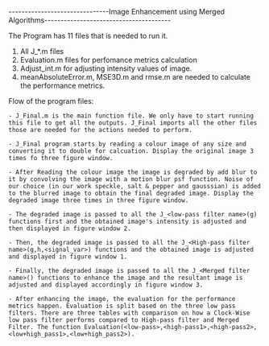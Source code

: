 -------------------------------Image Enhancement using Merged Algorithms---------------------------------------

The Program has 11 files that is needed to run it.
1. All J_*.m files
2. Evaluation.m files for perfomance metrics calculation
3. Adjust_int.m for adjusting intensity values of image.
4. meanAbsoluteError.m, MSE3D.m and rmse.m are needed to calculate the performance metrics.

Flow of the program files:

	- J_Final.m is the main function file. We only have to start running this file to get all the outputs. J_Final imports all the other files those are needed for the actions needed to perform.
	
	- J_Final program starts by reading a colour image of any size and converting it to double for calcuation. Display the original image 3 times fo three figure window.
	
	- After Reading the colour image the image is degraded by add blur to it by convolving the image with a motion blur psf function. Noise of our choice (in our work speckle, salt & pepper and gausssian) is added to the blurred image to obtain the final degraded image. Display the degraded image three times in three figure window.
	
	- The degraded image is passed to all the J_<low-pass filter name>(g) functions first and the obtained image's intensity is adjusted and then displayed in figure window 2.
	
	- Then, the degraded image is passed to all the J_<High-pass filter name>(g,h,<signal_var>) functions and the obtained image is adjusted and displayed in figure window 1.
	
	- Finally, the degraded image is passed to all the J_<Merged filter name>() functions to enhance the image and the resultant image is adjusted and displayed accordingly in figure window 3.
	
	- After enhancing the image, the evaluation for the performance metrics happen. Evaluation is split based on the three low pass filters. There are three tables with comparison on how a Clock-Wise low pass filter performs compared to High-pass filter and Merged Filter. The function Evaluation(<low-pass>,<high-pass1>,<high-pass2>,<low+high_pass1>,<low+high_pass2>).
	




